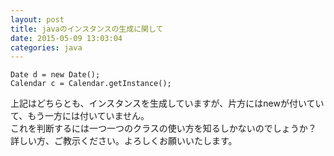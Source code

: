 ```yaml
---
layout: post
title: javaのインスタンスの生成に関して
date: 2015-05-09 13:03:04
categories: java
---
```

<!-- {% raw %} -->
<pre><code>Date d = new Date();
Calendar c = Calendar.getInstance();
</code></pre>

<p>上記はどちらとも、インスタンスを生成していますが、片方にはnewが付いていて、もう一方には付いていません。<br>
これを判断するには一つ一つのクラスの使い方を知るしかないのでしょうか？<br>
詳しい方、ご教示ください。よろしくお願いいたします。</p>
<!-- {% endraw %} -->
